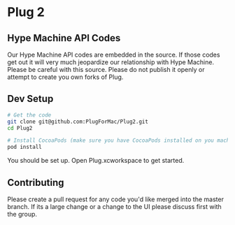 # Plug 2

## Hype Machine API Codes

Our Hype Machine API codes are embedded in the source. If those codes get out it will very much jeopardize our relationship with Hype Machine. Please be careful with this source. Please do not publish it openly or attempt to create you own forks of Plug.

## Dev Setup

```sh
# Get the code
git clone git@github.com:PlugForMac/Plug2.git
cd Plug2

# Install CocoaPods (make sure you have CocoaPods installed on you machine https://cocoapods.org/)
pod install
```

You should be set up. Open Plug.xcworkspace to get started.

## Contributing

Please create a pull request for any code you'd like merged into the master branch. If its a large change or a change to the UI please discuss first with the group.
